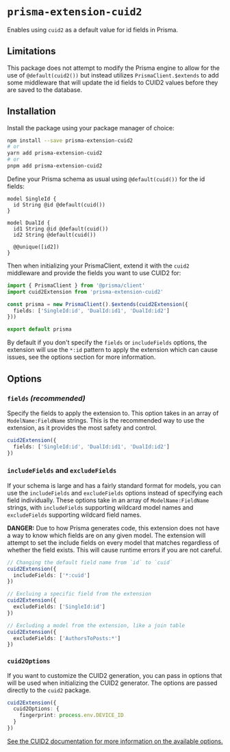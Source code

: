 # `prisma-extension-cuid2`

Enables using `cuid2` as a default value for id fields in Prisma.

## Limitations

This package does not attempt to modify the Prisma engine to allow for the use of `@default(cuid2())` but instead
utilizes `PrismaClient.$extends` to add some middleware that will update the id fields to CUID2 values before they
are saved to the database.

## Installation

Install the package using your package manager of choice:

```sh
npm install --save prisma-extension-cuid2
# or
yarn add prisma-extension-cuid2
# or
pnpm add prisma-extension-cuid2
```

Define your Prisma schema as usual using `@default(cuid())` for the id fields:

```prisma
model SingleId {
  id String @id @default(cuid())
}

model DualId {
  id1 String @id @default(cuid())
  id2 String @default(cuid())

  @@unique([id2])
}
```

Then when initializing your PrismaClient, extend it with the `cuid2` middleware and provide the fields you want to
use CUID2 for:

```typescript
import { PrismaClient } from '@prisma/client'
import cuid2Extension from 'prisma-extension-cuid2'

const prisma = new PrismaClient().$extends(cuid2Extension({
  fields: ['SingleId:id', 'DualId:id1', 'DualId:id2']
}))

export default prisma
```

By default if you don't specify the `fields` or `includeFields` options, the extension will use the `*:id` pattern to
apply the extension which can cause issues, see the options section for more information.


## Options

### `fields` _(recommended)_

Specify the fields to apply the extension to. This option takes in an array of `ModelName:FieldName` strings. This is
the recommended way to use the extension, as it provides the most safety and control.

```typescript
cuid2Extension({
  fields: ['SingleId:id', 'DualId:id1', 'DualId:id2']
})
```

### `includeFields` and `excludeFields`

If your schema is large and has a fairly standard format for models, you can use the `includeFields` and `excludeFields`
options instead of specifying each field individually. These options take in an array of `ModelName:FieldName` strings,
with `includeFields` supporting wildcard model names and `excludeFields` supporting wildcard field names.

**DANGER:** Due to how Prisma generates code, this extension does not have a way to know which fields are on any given
model. The extension will attempt to set the include fields on every model that matches regardless of whether the field
exists. This will cause runtime errors if you are not careful.
```typescript
// Changing the default field name from `id` to `cuid`
cuid2Extension({
  includeFields: ['*:cuid']
})

// Excluing a specific field from the extension
cuid2Extension({
  excludeFields: ['SingleId:id']
})

// Excluding a model from the extension, like a join table
cuid2Extension({
  excludeFields: ['AuthorsToPosts:*']
})
```

### `cuid2Options`

If you want to customize the CUID2 generation, you can pass in options that will be used when initializing the CUID2
generator. The options are passed directly to the `cuid2` package.

```typescript
cuid2Extension({
  cuid2Options: {
    fingerprint: process.env.DEVICE_ID
  }
})
```

[See the CUID2 documentation for more information on the available options.](https://github.com/paralleldrive/cuid2?tab=readme-ov-file#configuration)
